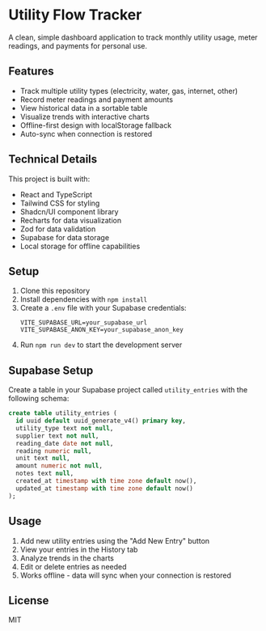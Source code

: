 
# Utility Flow Tracker

A clean, simple dashboard application to track monthly utility usage, meter readings, and payments for personal use.

## Features

- Track multiple utility types (electricity, water, gas, internet, other)
- Record meter readings and payment amounts
- View historical data in a sortable table
- Visualize trends with interactive charts
- Offline-first design with localStorage fallback
- Auto-sync when connection is restored

## Technical Details

This project is built with:

- React and TypeScript
- Tailwind CSS for styling
- Shadcn/UI component library
- Recharts for data visualization
- Zod for data validation
- Supabase for data storage
- Local storage for offline capabilities

## Setup

1. Clone this repository
2. Install dependencies with `npm install`
3. Create a `.env` file with your Supabase credentials:
   ```
   VITE_SUPABASE_URL=your_supabase_url
   VITE_SUPABASE_ANON_KEY=your_supabase_anon_key
   ```
4. Run `npm run dev` to start the development server

## Supabase Setup

Create a table in your Supabase project called `utility_entries` with the following schema:

```sql
create table utility_entries (
  id uuid default uuid_generate_v4() primary key,
  utility_type text not null,
  supplier text not null,
  reading_date date not null,
  reading numeric null,
  unit text null,
  amount numeric not null,
  notes text null,
  created_at timestamp with time zone default now(),
  updated_at timestamp with time zone default now()
);
```

## Usage

1. Add new utility entries using the "Add New Entry" button
2. View your entries in the History tab
3. Analyze trends in the charts
4. Edit or delete entries as needed
5. Works offline - data will sync when your connection is restored

## License

MIT
